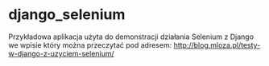 # django_selenium
Przykładowa aplikacja użyta do demonstracji działania Selenium z Django we wpisie który można przeczytać pod adresem: http://blog.mloza.pl/testy-w-django-z-uzyciem-selenium/
